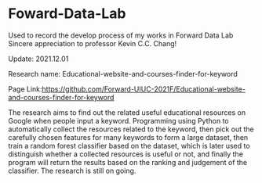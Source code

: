 # Foward-Data-Lab
Used to record the develop process of my works in Forward Data Lab</br>
Sincere appreciation to professor Kevin C.C. Chang!

Update: 2021.12.01

Research name: Educational-website-and-courses-finder-for-keyword

Page Link:https://github.com/Forward-UIUC-2021F/Educational-website-and-courses-finder-for-keyword

The research aims to find out the related useful educational resources on Google when people input a keyword.
Programming using Python to automatically collect the resources related to the keyword, then pick out the carefully
chosen features for many keywords to form a large dataset, then train a random forest classifier based on the dataset,
which is later used to distinguish whether a collected resources is useful or not, and finally the program will return the
results based on the ranking and judgement of the classifier. The research is still on going.
